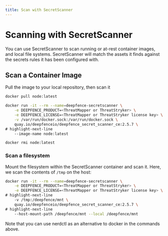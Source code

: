 ```yaml
---
title: Scan with SecretScanner
---
```


# Scanning with SecretScanner

You can use SecretScanner to scan running or at-rest container images, and local file systems.  SecretScanner will match the assets it finds against the secrets rules it has been configured with.

## Scan a Container Image

Pull the image to your local repository, then scan it

```bash
docker pull node:latest

docker run -it --rm --name=deepfence-secretscanner \
    -e DEEPFENCE_PRODUCT=<ThreatMapper or ThreatStryker> \
    -e DEEPFENCE_LICENSE=<ThreatMapper or ThreatStryker license key> \
    -v /var/run/docker.sock:/var/run/docker.sock \
    quay.io/deepfenceio/deepfence_secret_scanner_ce:2.5.7 \
# highlight-next-line
    --image-name node:latest

docker rmi node:latest
```

### Scan a filesystem

Mount the filesystem within the SecretScanner container and scan it.  Here, we scan the contents of `/tmp` on the host:

```bash
docker run -it --rm --name=deepfence-secretscanner \
    -e DEEPFENCE_PRODUCT=<ThreatMapper or ThreatStryker> \
    -e DEEPFENCE_LICENSE=<ThreatMapper or ThreatStryker license key> \
# highlight-next-line
    -v /tmp:/deepfence/mnt \
    quay.io/deepfenceio/deepfence_secret_scanner_ce:2.5.7 \
# highlight-next-line
    --host-mount-path /deepfence/mnt --local /deepfence/mnt 
```

Note that you can use nerdctl as an alternative to docker in the commands above.